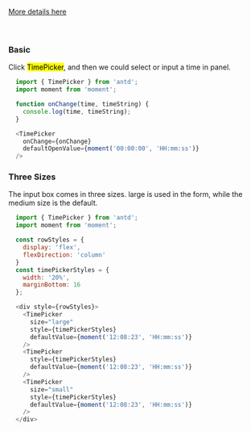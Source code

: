 <a href="https://ant.design/components/time-picker/" title="More details about Ant time-picker">More details here</a>
<br />
<br />
<br />
<h3>Basic</h3>
<p>Click <mark>TimePicker</mark>, and then we could select or input a time in panel.</p>

```js
  import { TimePicker } from 'antd';
  import moment from 'moment';

  function onChange(time, timeString) {
    console.log(time, timeString);
  }

  <TimePicker
    onChange={onChange}
    defaultOpenValue={moment('00:00:00', 'HH:mm:ss')}
  />
```

<h3>Three Sizes</h3>
<p>The input box comes in three sizes. large is used in the form, while the medium size is the default.</p>

```js
  import { TimePicker } from 'antd';
  import moment from 'moment';

  const rowStyles = {
    display: 'flex',
    flexDirection: 'column'
  }
  const timePickerStyles = {
    width: '20%',
    marginBottom: 16
  };

  <div style={rowStyles}>
    <TimePicker
      size="large"
      style={timePickerStyles}
      defaultValue={moment('12:08:23', 'HH:mm:ss')}
    />
    <TimePicker
      style={timePickerStyles}
      defaultValue={moment('12:08:23', 'HH:mm:ss')}
    />
    <TimePicker
      size="small"
      style={timePickerStyles}
      defaultValue={moment('12:08:23', 'HH:mm:ss')}
    />
  </div>
```

